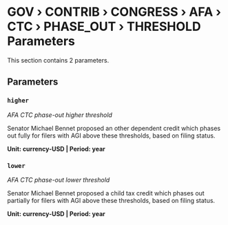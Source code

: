 # GOV › CONTRIB › CONGRESS › AFA › CTC › PHASE_OUT › THRESHOLD Parameters

This section contains 2 parameters.

## Parameters

### `higher`
*AFA CTC phase-out higher threshold*

Senator Michael Bennet proposed an other dependent credit which phases out fully for filers with AGI above these thresholds, based on filing status.

**Unit: currency-USD | Period: year**


### `lower`
*AFA CTC phase-out lower threshold*

Senator Michael Bennet proposed a child tax credit which phases out partially for filers with AGI above these thresholds, based on filing status.

**Unit: currency-USD | Period: year**

